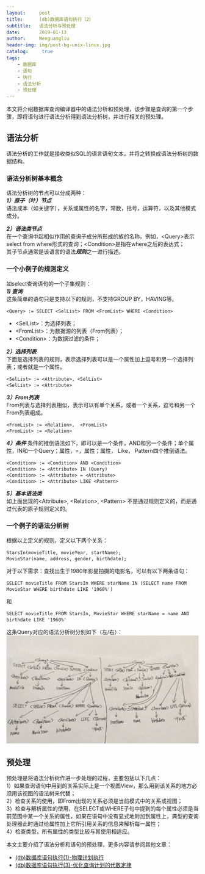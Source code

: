 ```yaml
---
layout:     post
title:      (db)数据库语句执行（2）
subtitle:   语法分析与预处理
date:       2019-01-13
author:     Wenguangliu
header-img: img/post-bg-unix-linux.jpg
catalog: 	 true
tags:
    - 数据库
    - 语句
    - 执行
    - 语法分析
    - 预处理
---
```


本文将介绍数据库查询编译器中的语法分析和预处理，该步骤是查询的第一个步骤，即将语句进行语法分析得到语法分析树，并进行相关的预处理。   

## 语法分析
语法分析的工作就是接收类似SQL的语言语句文本，并将之转换成语法分析树的数据结构。    

### 语法分析树基本概念
语法分析树的节点可以分成两种：   
***1）原子（叶）节点***   
语法成本（如关键字），关系或属性的名字，常数，括号，运算符，以及其他模式成分。   

***2）语法类节点***   
在一个查询中起相似作用的查询子成分所形成的族的名称。例如，\<Query\>表示select from where形式的查询；\<Condition\>是指在where之后的表达式；   
其子节点通常是该语言的语法***规则***之一进行描述。   

### 一个小例子的规则定义
如select查询语句的一个子集规则：  
***1) 查询***     
这条简单的语句只是支持以下的规则，不支持GROUP BY，HAVING等。    
```
<Query> := SELECT <SelList> FROM <FromList> WHERE <Condition>    
```
- \<SelList\>：为选择列表；    
- \<FromList\>：为数据源的列表（From列表）；    
- \<Condition\>：为数据过滤的条件；

***2）选择列表***    
下面是选择列表的规则，表示选择列表可以是一个属性加上逗号和另一个选择列表；或者就是一个属性。       
```
<SelList> := <Attribute>, <SelList>  
<SelList> := <Attribute>
```

***3）From列表***   
From列表与选择列表相似，表示可以有单个关系，或者一个关系，逗号和另一个From列表组成。     
```
<FromList> := <Relation>,  <FromList>    
<FromList> := <Relation>    
```

***4）条件***
条件的推倒语法如下，即可以是一个条件，AND和另一个条件；单个属性，IN和一个Query；属性，=，属性；属性， Like， Pattern四个推倒语法。   
```
<Condition> := <Condition> AND <Condition>  
<Condition> := <Attribute> IN (Query)  
<Condition> := <Attribute> = <Attribute>  
<Condition> := <Attribute> LIKE <Pattern>    
```
***5）基本语法类***   
如上面出现的\<Attribute\>, \<Relation\>, \<Pattern\> 不是通过规则定义的，而是通过代表的原子规则定义的。  

### 一个例子的语法分析树
根据以上定义的规则，定义以下两个关系：    
```
StarsIn(movieTitle, movieYear, startName);
MovieStar(name, address, gender, birthdate);
```
对于以下需求：查找出生于1980年影星拍摄的电影名，可以有以下两条语句：
```
SELECT movieTitle FROM StarsIn WHERE starName IN (SELECT name FROM MovieStar WHERE birthdate LIKE '1960%')
```
和
```
SELECT movieTitle FROM StarsIn, MovieStar WHERE starName = name AND birthdate LIKE '1960%'
```

这条Query对应的语法分析树分别如下（左/右）：    
![avatar](/asserts/query-analysis-tree-sample.jpeg)


## 预处理
预处理是将语法分析树作进一步处理的过程，主要包括以下几点：   
1）如果查询语句中用到的关系实际上是一个视图View，那么用到该关系的地方必须用该视图的语法树来代替；   
2）检查关系的使用，即From出现的关系必须是当前模式中的关系或视图；   
3）检查与解析属性的使用，在SELECT或WHERE子句中提到的每个属性必须是当前范围中某一个关系的属性，如果在语句中没有显式地附加到属性上，典型的查询处理器此时通过给属性加上它所引用关系的信息来解析每一属性；   
4）检查类型，所有属性的类型比较与其使用相适应。   

本文主要介绍了语法分析和语句的预处理，更多内容请参阅其他文章：   
- [(db)数据库语句执行(1)-物理计划执行](https://wenguang-liu.github.io/2019/01/09/database-query-execution-1/)
- [(db)数据库语句执行(3)-优化查询计划的代数定律](https://wenguang-liu.github.io/2019/01/15/database-query-execution-3/)
